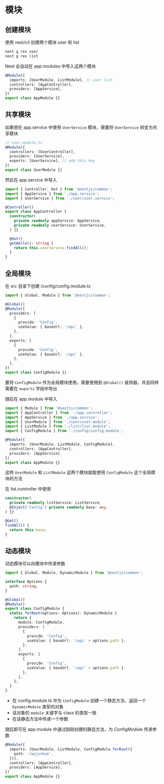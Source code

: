 # 模块
## 创建模块
使用 nest/cli 创建两个模块 user 和 list
```bash
nest g res user
nest g res list
```
Nest 会自动在 app.modules 中导入这两个模块
```ts
@Module({
  imports: [UserModule, ListModule], // user list
  controllers: [AppController],
  providers: [AppService],
})
export class AppModule {}
```
## 共享模块
如果想在 app.service 中使用 `UserService` 模块，需要将 `UserService` 转变为共享模块
```ts
// user.module.ts
@Module({
  controllers: [UserController],
  providers: [UserService],
  exports: [UserService], // add this key
})
export class UserModule {}
```
然后在 app.service 中导入
```ts
import { Controller, Get } from '@nestjs/common';
import { AppService } from './app.service';
import { UserService } from './user/user.service';

@Controller()
export class AppController {
  constructor(
    private readonly appService: AppService,
    private readonly userService: UserService,
  ) {}

  @Get()
  getHello(): string {
    return this.userService.findAll();
  }
}
```

## 全局模块
在 src 目录下创建 /config/config.module.ts
```ts
import { Global, Module } from '@nestjs/common';

@Global()
@Module({
  providers: [
    {
      provide: 'Config',
      useValue: { baseUrl: '/api' },
    },
  ],
  exports: [
    {
      provide: 'Config',
      useValue: { baseUrl: '/api' },
    },
  ],
})
export class ConfigModule {}
```
要将 `ConfigModule` 作为全局模块使用，需要使用到 `@Global()` 装饰器，并且同样需要在 `exports` 字段中导出

随后在 app.module 中导入

```ts
import { Module } from '@nestjs/common';
import { AppController } from './app.controller';
import { AppService } from './app.service';
import { UserModule } from './user/user.module';
import { ListModule } from './list/list.module';
import { ConfigModule } from './config/config.module';

@Module({
  imports: [UserModule, ListModule, ConfigModule],
  controllers: [AppController],
  providers: [AppService],
})
export class AppModule {}
```

这样 `UserModule` 和 `ListModule` 这两个模块就能使用 `ConfigModule` 这个全局模块的方法

在 list.controller 中使用
```ts
constructor(
  private readonly listService: ListService,
  @Inject('Config') private readonly base: any,
) {}
```
```ts
@Get()
findAll() {
  return this.base;
}
```

## 动态模块
动态模块可以向模块中传递参数
```ts
import { Global, Module, DynamicModule } from '@nestjs/common';

interface Options {
  path: string;
}

@Global()
@Module()
export class ConfigModule {
  static forRoot(options: Options): DynamicModule {
    return {
      module: ConfigModule,
      providers: [
        {
          provide: 'Config',
          useValue: { baseUrl: '/api' + options.path },
        },
      ],
      exports: [
        {
          provide: 'Config',
          useValue: { baseUrl: '/api' + options.path },
        },
      ],
    };
  }
}
```
- 在 config.module.ts 中为 `ConfigModule` 创建一个静态方法，返回一个 `DynamicModule` 类型的对象
- 该对象的 `module` 关键字与 class 的类型一致
- 在该静态方法中传递一个参数

随后即可在 app.module 中通过刚刚创建的静态方法，为 ConfigModule 传递参数
```ts
@Module({
  imports: [UserModule, ListModule, ConfigModule.forRoot({
    path: '/wujinhao',
  })],
  controllers: [AppController],
  providers: [AppService],
})
export class AppModule {}
```